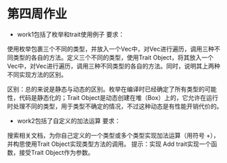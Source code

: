# 第四周作业
+ work1包括了枚举和trait使用例子
要求：

使用枚举包裹三个不同的类型，并放入一个Vec中，对Vec进行遍历，调用三种不同类型的各自的方法。定义三个不同的类型，使用Trait Object，将其放入一个Vec中，对Vec进行遍历，调用三种不同类型的各自的方法。同时，说明其上两种不同实现方法的区别。

区别：总的来说是静态与动态的区别。枚举在编译时已经确定了所有类型的可能性，代码是静态化的；Trait Object是动态创建在堆（Box）上的，它允许在运行时处理不同的类型，用于类型不确定的情况，不过这种动态是有性能开销代价的。

+ work2包括了自定义的加法运算
要求：

搜索相关文档，为你自己定义的一个类型或多个类型实现加法运算（用符号 +），并构思使用Trait Object实现类型方法的调用。
提示：实现 Add trait实现一个函数，接受Trait Object作为参数。
